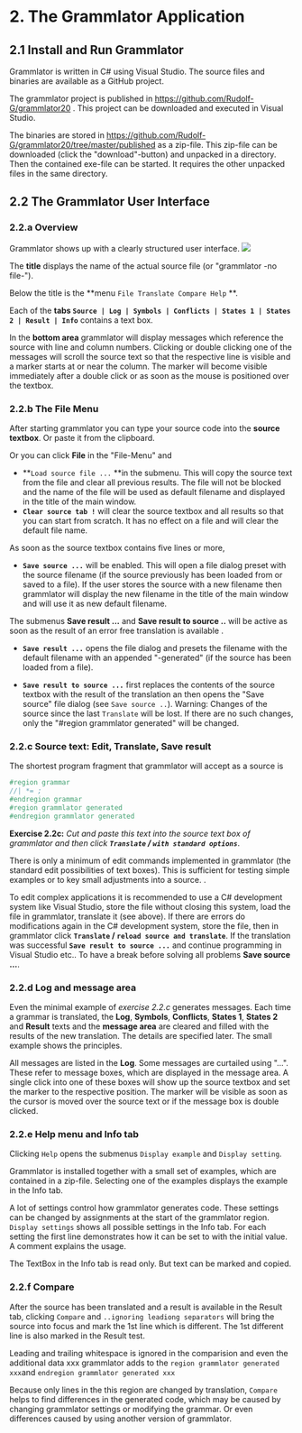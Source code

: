 # 2. The Grammlator Application
## 2.1 Install and Run Grammlator
Grammlator is written in C# using Visual Studio. The source files and binaries are available as a GitHub project.

The grammlator project is published in https://github.com/Rudolf-G/grammlator20 . This project can be downloaded and executed in Visual Studio.

The binaries are stored in https://github.com/Rudolf-G/grammlator20/tree/master/published as a zip-file. This zip-file can be downloaded (click the "download"-button) and unpacked in a directory. Then the contained exe-file can be started. It requires the other unpacked files in the same directory.

## 2.2 The Grammlator User Interface

### 2.2.a Overview

Grammlator shows up with a clearly structured user interface.
<img src="C:\Users\Rolf\Documents\VisualStudioMeineProjekte\GrammlatorDocumentation\GrammlatorManual\Grammlator-Screenshot-no-source.jpg"  /> 

The **title** displays the name of the actual source file (or "grammlator -no file-").

Below the title is the **menu  `File Translate Compare Help` **.

Each of the **tabs `Source | Log | Symbols | Conflicts | States 1 | States 2 | Result | Info`** contains a text box. 

In  the **bottom area** grammlator will display messages which reference the source with line and column numbers. Clicking or double clicking one of the messages will scroll the source text so that the respective line is visible and a marker starts at or near the column. The marker will become visible immediately after a double click or as soon as the mouse is positioned over the textbox.

### 2.2.b The File Menu

After starting grammlator you can type your source code into the **source textbox**. Or paste it from the clipboard. 

Or you can click **File** in the "File-Menu" and

- **`Load source file ...` **in the submenu. This will copy the source text from the file and clear all previous results. The file will not be blocked and the  name of the file will be used as default filename and displayed in the title of the main window. 
- **`Clear source tab !`** will clear the source textbox and all results so that you can start from scratch. It has no effect on a file and will clear the default file name.

As soon as the source textbox contains five lines or more, 

- **`Save source ...`** will be enabled. This will open a file dialog preset with the source filename (if the source previously has been loaded from or saved to a file). If the user stores the source with a new filename then grammlator will display the new filename in the title of the main window and will use it as new default filename.

The submenus  **Save result ...** and **Save result to source ..** will be active as soon as the result of an error free translation is available . 

- **`Save result ...`** opens the file dialog and presets the filename with the default filename with an appended "-generated" (if the source has been loaded from a file).

- **`Save result to source ...`** first replaces the contents of the source textbox with the result of the translation an then opens the "Save source" file dialog (see `Save source ..`). Warning: Changes of the source since the last `Translate` will be lost. If there are no such changes, only the "#region grammlator generated" will be changed.

### 2.2.c Source text: Edit, Translate, Save result

The shortest program fragment that grammlator will accept as a source is

```c#
#region grammar
//| *= ;
#endregion grammar
#region grammlator generated
#endregion grammlator generated
```

**Exercise 2.2c:** *Cut and paste this text into the source text box of grammlator and then click **`Translate` / `with standard options`***.

There is only a minimum of edit commands implemented in grammlator (the standard edit possibilities of text boxes). This is sufficient for testing simple examples or to key small adjustments into a source. .

To edit complex applications it is recommended to use a C# development system like Visual Studio, store the file without closing this  system, load the file in grammlator, translate it (see above). If there are errors do modifications again in the C# development system, store the file, then in grammlator click **`Translate` /  `reload source and translate`**. If the translation was successful  **`Save result to source ...`** and continue programming in Visual Studio etc.. To have a break before solving all problems **Save source ...**.

### 2.2.d Log and message area

Even the minimal example of *exercise 2.2.c*  generates messages.  Each time a grammar is translated, the **Log**, **Symbols**, **Conflicts**, **States 1**, **States 2** and **Result** texts and the **message area** are cleared and filled with the results of the new translation. The details are specified later. The small example shows  the principles.

All messages are listed in the **Log**. Some messages are curtailed using "...". These refer to message boxes, which are displayed in the message area. A single click into one of these boxes will show up the source textbox and set the marker to the respective position. The marker will be visible as soon as the cursor is moved over the source text or if the message box is double clicked.

### 2.2.e Help menu and Info tab

Clicking `Help` opens the submenus `Display example` and `Display setting`.

Grammlator is installed together with  a small set of examples, which are contained in a zip-file. Selecting one of the examples displays the example in the Info tab.

A lot of settings control how grammlator generates code. These settings can be changed by assignments at the start of the grammlator region. `Display settings` shows all possible settings in the Info tab. For each setting the first line demonstrates how it can be set to with the initial value. A comment explains the usage.

The TextBox in the Info tab is read only. But text can be marked and copied.

### 2.2.f Compare

After the source has been translated and a result is available in the Result tab, clicking `Compare` and `..ignoring leadiong separators` will bring the source into focus and mark the 1st line which is different. The 1st different line is also marked in the Result test.

Leading and trailing whitespace is ignored in the comparision and even the additional data xxx grammlator adds to the `region grammlator generated xxx`and `endregion grammlator generated xxx`

Because only lines in the this region are changed by translation, `Compare` helps to find differences in the generated code, which may be caused by changing grammlator settings or modifying the grammar. Or even differences caused by using another version of grammlator.







